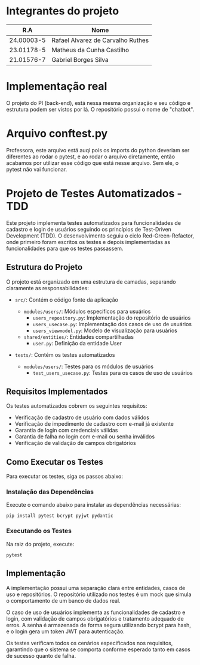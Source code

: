 
# Integrantes do projeto
| R.A   | Nome |
| -------- | ------- |
| 24.00003-5  | Rafael Alvarez de Carvalho Ruthes    |
| 23.01178-5 | Matheus da Cunha Castilho     |
| 21.01576-7    | Gabriel Borges Silva    |

# Implementação real
O projeto do PI (back-end), está nessa mesma organização e seu código e estrutura podem ser vistos por lá. O repositório possui o nome de "chatbot".

# Arquivo conftest.py
Professora, este arquivo está auqi pois os imports do python deveriam ser diferentes ao rodar o pytest, e ao rodar o 
arquivo diretamente, então acabamos por utilizar esse código que está nesse arquivo. Sem ele, o pytest não vai funcionar.

# Projeto de Testes Automatizados - TDD

Este projeto implementa testes automatizados para funcionalidades de cadastro e login de usuários seguindo os princípios de Test-Driven Development (TDD). O desenvolvimento seguiu o ciclo Red-Green-Refactor, onde primeiro foram escritos os testes e depois implementadas as funcionalidades para que os testes passassem.

## Estrutura do Projeto

O projeto está organizado em uma estrutura de camadas, separando claramente as responsabilidades:

- `src/`: Contém o código fonte da aplicação
  - `modules/users/`: Módulos específicos para usuários
    - `users_repository.py`: Implementação do repositório de usuários
    - `users_usecase.py`: Implementação dos casos de uso de usuários
    - `users_viewmodel.py`: Modelo de visualização para usuários
  - `shared/entities/`: Entidades compartilhadas
    - `user.py`: Definição da entidade User

- `tests/`: Contém os testes automatizados
  - `modules/users/`: Testes para os módulos de usuários
    - `test_users_usecase.py`: Testes para os casos de uso de usuários

## Requisitos Implementados

Os testes automatizados cobrem os seguintes requisitos:

- Verificação de cadastro de usuário com dados válidos
- Verificação de impedimento de cadastro com e-mail já existente
- Garantia de login com credenciais válidas
- Garantia de falha no login com e-mail ou senha inválidos
- Verificação de validação de campos obrigatórios

## Como Executar os Testes

Para executar os testes, siga os passos abaixo:

### Instalação das Dependências

Execute o comando abaixo para instalar as dependências necessárias:

```
pip install pytest bcrypt pyjwt pydantic
```

### Executando os Testes

Na raiz do projeto, execute:

```
pytest
```

## Implementação

A implementação possui uma separação clara entre entidades, casos de uso e repositórios. O repositório utilizado nos testes é um mock que simula o comportamento de um banco de dados real.

O caso de uso de usuários implementa as funcionalidades de cadastro e login, com validação de campos obrigatórios e tratamento adequado de erros. A senha é armazenada de forma segura utilizando bcrypt para hash, e o login gera um token JWT para autenticação.

Os testes verificam todos os cenários especificados nos requisitos, garantindo que o sistema se comporta conforme esperado tanto em casos de sucesso quanto de falha.
